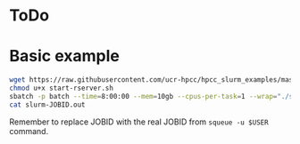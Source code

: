 # ToDo

# Basic example

``` bash
wget https://raw.githubusercontent.com/ucr-hpcc/hpcc_slurm_examples/master/rstudio-server/start-rserver.sh
chmod u+x start-rserver.sh
sbatch -p batch --time=8:00:00 --mem=10gb --cpus-per-task=1 --wrap="./start-rserver.sh"
cat slurm-JOBID.out
```

Remember to replace JOBID with the real JOBID from `squeue -u $USER` command.

